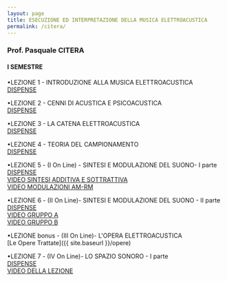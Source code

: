 ```yaml
---
layout: page
title: ESECUZIONE ED INTERPRETAZIONE DELLA MUSICA ELETTROACUSTICA
permalink: /citera/
---
```


### Prof. Pasquale CITERA
#### I SEMESTRE

•LEZIONE 1 - INTRODUZIONE ALLA MUSICA ELETTROACUSTICA   
<a href="https://www.academia.edu/21693947/LEZIONE_I_-_INTRODUZIONE_E_STORIA_DELLA_MUSICA_ELETTROACUSTICA" target="_blank">DISPENSE</a>

•LEZIONE 2 - CENNI DI ACUSTICA E PSICOACUSTICA   
<a href="https://www.academia.edu/22305517/LEZIONE_II_-_ACUSTICA_E_PSICOACUSTICA" target="_blank">DISPENSE</a>


•LEZIONE 3 - LA CATENA ELETTROACUSTICA   
<a href="https://www.academia.edu/23013069/LEZIONE_III_-_LA_CATENA_ELETTROACUSTICA" target="_blank">DISPENSE</a>


•LEZIONE 4 - TEORIA DEL CAMPIONAMENTO   
<a href="https://www.academia.edu/24263813/LEZIONE_IV_-_IL_SUONO_DIGITALE._TEORIA_DEL_CAMPIONAMENTO" target="_blank">DISPENSE</a>   

•LEZIONE 5 - (I On Line) - SINTESI E MODULAZIONE DEL SUONO- I parte
<a href="https://www.academia.edu/42243952/LEZIONE_V_-_TECNICHE_DI_SINTESI_E_MODULAZIONE_DEL_SUONO_-01" target="_blank">DISPENSE</a>  
<a href="https://www.youtube.com/watch?v=qlWnTHPPWto" target="_blank">VIDEO SINTESI ADDITIVA E SOTTRATTIVA</a>  
<a href="https://youtu.be/55Hj6Y4Y4jg" target="_blank">VIDEO MODULAZIONI AM-RM</a>  

•LEZIONE 6 - (II On Line)- SINTESI E MODULAZIONE DEL SUONO - II  parte
<a href="https://www.academia.edu/42401099/LEZIONE_VI_-_TECNICHE_DI_SINTESI_E_MODULAZIONE_DEL_SUONO_-_02" target="_blank">DISPENSE</a>   
<a href="https://www.youtube.com/watch?v=9ndq3rCwVB0" target="_blank">VIDEO GRUPPO A</a>  
<a href="https://www.youtube.com/watch?v=J26jmVos-aY" target="_blank">VIDEO GRUPPO B</a>  

•LEZIONE bonus - (III On Line)- L'OPERA ELETTROACUSTICA  
[Le Opere Trattate]({{ site.baseurl }}/opere)

•LEZIONE 7 - (IV On Line)- LO SPAZIO SONORO - I parte    
<a href="https://www.academia.edu/42865199/LEZIONE_VII_-_LO_SPAZIO_SONORO_-_01" target="_blank">DISPENSE</a>      
<a href="https://youtu.be/_YZuhtYAN2s" target="_blank">VIDEO DELLA LEZIONE</a>  
